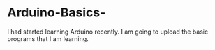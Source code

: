 # Arduino-Basics-
I had started learning Arduino recently. I am going to upload the basic programs that I am learning.

